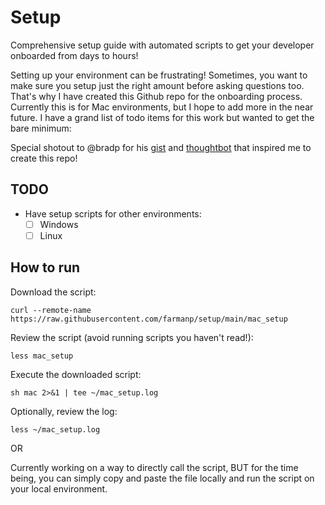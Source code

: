 # Setup

Comprehensive setup guide with automated scripts to get your developer onboarded from days to hours!

Setting up your environment can be frustrating! Sometimes, you want to make sure you setup just the right amount before asking questions too. That's why I have created this Github repo for the onboarding process. Currently this is for Mac environments, but I hope to add more in the near future. I have a grand list of todo items for this work but wanted to get the bare minimum: 

Special shotout to @bradp for his [gist](https://gist.github.com/bradp/bea76b16d3325f5c47d4) and [thoughtbot](https://github.com/thoughtbot/laptop) that inspired me to create this repo! 


## TODO 
- Have setup scripts for other environments: 
  - [ ] Windows
  - [ ] Linux   

## How to run 

Download the script:

```
curl --remote-name https://raw.githubusercontent.com/farmanp/setup/main/mac_setup
```

Review the script (avoid running scripts you haven't read!):

```
less mac_setup
```

Execute the downloaded script:

```
sh mac 2>&1 | tee ~/mac_setup.log
```

Optionally, review the log:

```
less ~/mac_setup.log
```

OR

Currently working on a way to directly call the script, BUT for the time being, you can simply copy and paste the file locally and run the script on your local environment. 
